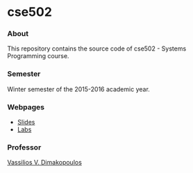 # cse502

### About

This repository contains the source code of cse502 - Systems Programming course.

### Semester

Winter semester of the 2015-2016 academic year.

### Webpages

 * [Slides](http://www.cse.uoi.gr/~dimako/teaching/fall15.html)
 * [Labs](http://www.cse.uoi.gr/~myy502/2015/)

### Professor

[Vassilios V. Dimakopoulos](http://cse.uoi.gr/~dimako)
